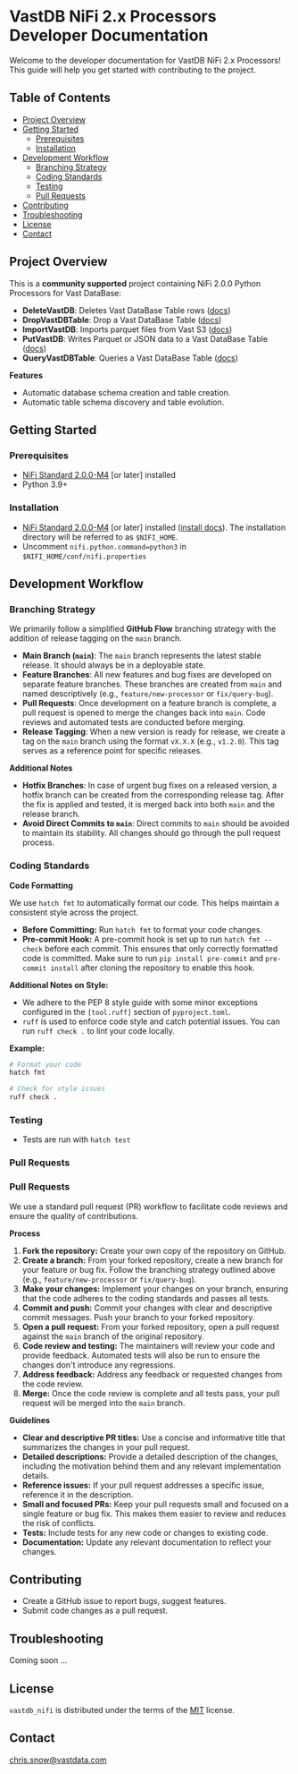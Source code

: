 # VastDB NiFi 2.x Processors Developer Documentation

Welcome to the developer documentation for VastDB NiFi 2.x Processors! This guide will help you get started with contributing to the project.

## Table of Contents

- [Project Overview](#project-overview)
- [Getting Started](#getting-started)
    - [Prerequisites](#prerequisites)
    - [Installation](#installation)
- [Development Workflow](#development-workflow)
    - [Branching Strategy](#branching-strategy)
    - [Coding Standards](#coding-standards)
    - [Testing](#testing)
    - [Pull Requests](#pull-requests)
- [Contributing](#contributing)
- [Troubleshooting](#troubleshooting)
- [License](#license)
- [Contact](#contact)

## Project Overview

This is a **community supported** project containing NiFi 2.0.0 Python Processors for Vast DataBase:

- **DeleteVastDB**: Deletes Vast DataBase Table rows ([docs](./docs/DeleteVastDB.md))
- **DropVastDBTable**: Drop a Vast DataBase Table ([docs](./docs/DropVastDBTable.md))
- **ImportVastDB**: Imports parquet files from Vast S3 ([docs](./docs/ImportVastDB.md))
- **PutVastDB**: Writes Parquet or JSON data to a Vast DataBase Table ([docs](./docs/PutVastDB.md))
- **QueryVastDBTable**: Queries a Vast DataBase Table ([docs](./docs/QueryVastDBTable.md))

**Features**

- Automatic database schema creation and table creation.
- Automatic table schema discovery and table evolution.

## Getting Started

### Prerequisites

- [NiFi Standard 2.0.0-M4](https://nifi.apache.org/download/) [or later] installed
- Python 3.9+

### Installation

- [NiFi Standard 2.0.0-M4](https://nifi.apache.org/download/) [or later] installed ([install docs](https://nifi.apache.org/docs/nifi-docs/html/getting-started.html#downloading-and-installing-nifi)).  The installation directory will be referred to as `$NIFI_HOME`.
 - Uncomment `nifi.python.command=python3` in `$NIFI_HOME/conf/nifi.properties`

## Development Workflow

### Branching Strategy

We primarily follow a simplified **GitHub Flow** branching strategy with the addition of release tagging on the `main` branch.

* **Main Branch (`main`)**: The `main` branch represents the latest stable release. It should always be in a deployable state.
* **Feature Branches**: All new features and bug fixes are developed on separate feature branches. These branches are created from `main` and named descriptively (e.g., `feature/new-processor` or `fix/query-bug`).
* **Pull Requests**: Once development on a feature branch is complete, a pull request is opened to merge the changes back into `main`. Code reviews and automated tests are conducted before merging.
* **Release Tagging**: When a new version is ready for release, we create a tag on the `main` branch using the format `vX.X.X` (e.g., `v1.2.0`). This tag serves as a reference point for specific releases.

**Additional Notes**

* **Hotfix Branches**: In case of urgent bug fixes on a released version, a hotfix branch can be created from the corresponding release tag. After the fix is applied and tested, it is merged back into both `main` and the release branch.
* **Avoid Direct Commits to `main`**:  Direct commits to `main` should be avoided to maintain its stability. All changes should go through the pull request process. 

### Coding Standards

**Code Formatting**

We use `hatch fmt` to automatically format our code. This helps maintain a consistent style across the project. 

* **Before Committing:**  Run `hatch fmt` to format your code changes. 
* **Pre-commit Hook:**  A pre-commit hook is set up to run `hatch fmt --check` before each commit. This ensures that only correctly formatted code is committed.  Make sure to run `pip install pre-commit` and `pre-commit install` after cloning the repository to enable this hook. 

**Additional Notes on Style:**

* We adhere to the PEP 8 style guide with some minor exceptions configured in the `[tool.ruff]` section of `pyproject.toml`.
* `ruff` is used to enforce code style and catch potential issues. You can run `ruff check .` to lint your code locally. 

**Example:**

```bash
# Format your code
hatch fmt

# Check for style issues 
ruff check .
```

### Testing

- Tests are run with `hatch test`

### Pull Requests

### Pull Requests

We use a standard pull request (PR) workflow to facilitate code reviews and ensure the quality of contributions.

**Process**

1. **Fork the repository:** Create your own copy of the repository on GitHub.
2. **Create a branch:**  From your forked repository, create a new branch for your feature or bug fix. Follow the branching strategy outlined above (e.g., `feature/new-processor` or `fix/query-bug`).
3. **Make your changes:**  Implement your changes on your branch, ensuring that the code adheres to the coding standards and passes all tests.
4. **Commit and push:**  Commit your changes with clear and descriptive commit messages. Push your branch to your forked repository.
5. **Open a pull request:**  From your forked repository, open a pull request against the `main` branch of the original repository.
6. **Code review and testing:** The maintainers will review your code and provide feedback. Automated tests will also be run to ensure the changes don't introduce any regressions.
7. **Address feedback:**  Address any feedback or requested changes from the code review.
8. **Merge:** Once the code review is complete and all tests pass, your pull request will be merged into the `main` branch.

**Guidelines**

* **Clear and descriptive PR titles:**  Use a concise and informative title that summarizes the changes in your pull request.
* **Detailed descriptions:** Provide a detailed description of the changes, including the motivation behind them and any relevant implementation details.
* **Reference issues:** If your pull request addresses a specific issue, reference it in the description.
* **Small and focused PRs:** Keep your pull requests small and focused on a single feature or bug fix. This makes them easier to review and reduces the risk of conflicts.
* **Tests:** Include tests for any new code or changes to existing code.
* **Documentation:** Update any relevant documentation to reflect your changes.

## Contributing

- Create a GitHub issue to report bugs, suggest features.
- Submit code changes as a pull request.

## Troubleshooting

Coming soon ...

## License

`vastdb_nifi` is distributed under the terms of the [MIT](https://spdx.org/licenses/MIT.html) license.

## Contact

chris.snow@vastdata.com
